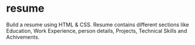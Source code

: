 # resume

Build a resume using HTML & CSS. Resume contains different sections like Education, Work Experience, person details, Projects, Technical Skills and Achivements.
